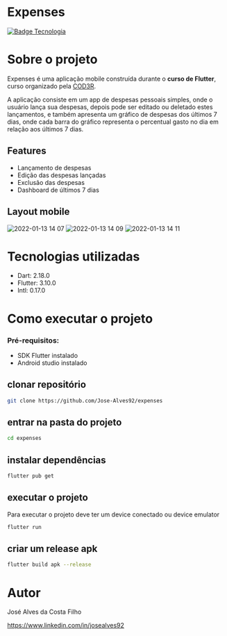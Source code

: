 # Expenses
[![Badge Tecnologia](http://img.shields.io/static/v1?label=License&message=MIT&color=yellow&style=fleat)]()

# Sobre o projeto

Expenses é uma aplicação mobile construída durante o **curso de Flutter**, curso organizado pela [COD3R](https://www.cod3r.com.br "Site da Cod3r").

A aplicação consiste em um app de despesas pessoais simples, onde o usuário lança sua despesas, depois pode ser editado ou deletado estes lançamentos, e também apresenta um gráfico de despesas dos últimos 7 dias, onde cada barra do gráfico representa o percentual gasto no dia em relação aos últimos 7 dias.

## Features

- Lançamento de despesas
- Edição das despesas lançadas
- Exclusão das despesas
- Dashboard de últimos 7 dias

## Layout mobile

![2022-01-13 14 07](https://user-images.githubusercontent.com/65427813/153275194-e6bb12d7-b720-4f76-ac04-fc6d8b65dd03.png) ![2022-01-13 14 09](https://user-images.githubusercontent.com/65427813/153275208-b1600650-9219-4bb6-88aa-b61f4242be68.png) ![2022-01-13 14 11](https://user-images.githubusercontent.com/65427813/153275223-15d11d7a-b5b7-447f-bfcf-e9d0ab16524d.png)

# Tecnologias utilizadas

- Dart: 2.18.0
- Flutter: 3.10.0
- Intl: 0.17.0

# Como executar o projeto

### Pré-requisitos: 

- SDK Flutter instalado
- Android studio instalado

## clonar repositório
```bash
git clone https://github.com/Jose-Alves92/expenses
```

## entrar na pasta do projeto
```bash
cd expenses
```

## instalar dependências
```bash
flutter pub get
```

## executar o projeto
Para executar o projeto deve ter um device conectado ou device emulator
```bash
flutter run
```

## criar um release apk
```bash
flutter build apk --release
```

# Autor

José Alves da Costa Filho

https://www.linkedin.com/in/josealves92
